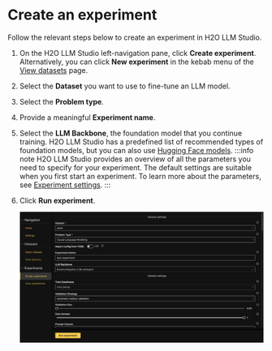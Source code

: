 # Create an experiment

Follow the relevant steps below to create an experiment in H2O LLM Studio.

1. On the H2O LLM Studio left-navigation pane, click **Create experiment**. Alternatively, you can click **New experiment** in the kebab menu of the [View datasets](../datasets/view-dataset.md) page.

2. Select the **Dataset** you want to use to fine-tune an LLM model.

3. Select the **Problem type**.

4. Provide a meaningful **Experiment name**.

5. Select the **LLM Backbone**, the foundation model that you continue training. H2O LLM Studio has a predefined list of recommended types of foundation models, but you can also use [Hugging Face models](https://huggingface.co/models). 
 :::info note
 H2O LLM Studio provides an overview of all the parameters you need to specify for your experiment. The default settings are suitable when you first start an experiment. To learn more about the parameters, see [Experiment settings](experiment-settings.md).
 :::

6. Click **Run experiment**.

    ![run-experiment](run-experiment.png)